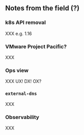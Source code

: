 ## Notes from the field (?)

### k8s API removal

XXX e.g. 1.16

### VMware Project Pacific?

XXX

### Ops view

XXX UX! DX! OX?

### `external-dns`

XXX

### Observability

XXX